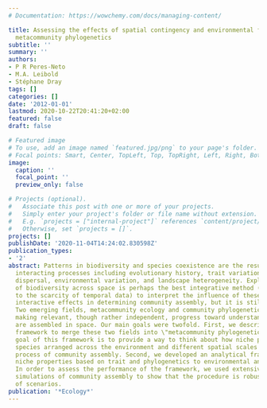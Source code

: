 ```yaml
---
# Documentation: https://wowchemy.com/docs/managing-content/

title: Assessing the effects of spatial contingency and environmental filtering on
  metacommunity phylogenetics
subtitle: ''
summary: ''
authors:
- P R Peres-Neto
- M.A. Leibold
- Stéphane Dray
tags: []
categories: []
date: '2012-01-01'
lastmod: 2020-10-22T20:41:20+02:00
featured: false
draft: false

# Featured image
# To use, add an image named `featured.jpg/png` to your page's folder.
# Focal points: Smart, Center, TopLeft, Top, TopRight, Left, Right, BottomLeft, Bottom, BottomRight.
image:
  caption: ''
  focal_point: ''
  preview_only: false

# Projects (optional).
#   Associate this post with one or more of your projects.
#   Simply enter your project's folder or file name without extension.
#   E.g. `projects = ["internal-project"]` references `content/project/deep-learning/index.md`.
#   Otherwise, set `projects = []`.
projects: []
publishDate: '2020-11-04T14:24:02.830598Z'
publication_types:
- '2'
abstract: Patterns in biodiversity and species coexistence are the result of multiple
  interacting processes including evolutionary history, trait variation, species interactions,
  dispersal, environmental variation, and landscape heterogeneity. Exploring patterns
  of biodiversity across space is perhaps the best integrative method (in contrast
  to the scarcity of temporal data) to interpret the influence of these multiple and
  interactive effects in determining community assembly, but it is still underdeveloped.
  Two emerging fields, metacommunity ecology and community phylogenetics, have been
  making relevant, though rather independent, progress toward understanding how communities
  are assembled in space. Our main goals were twofold. First, we described a heuristical
  framework to merge these two fields into \"metacommunity phylogenetics.\" The main
  goal of this framework is to provide a way to think about how niche properties of
  species arranged across the environment and different spatial scales influence the
  process of community assembly. Second, we developed an analytical framework to link
  niche properties based on trait and phylogenetics to environmental and spatial variation.
  In order to assess the performance of the framework, we used extensive computer
  simulations of community assembly to show that the procedure is robust under a variety
  of scenarios.
publication: '*Ecology*'
---
```

